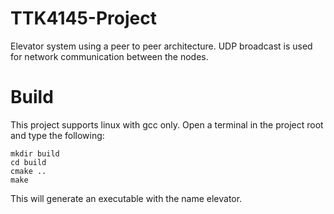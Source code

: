 # TTK4145-Project

Elevator system using a peer to peer architecture. UDP broadcast is used for network communication between the nodes.

# Build
This project supports linux with gcc only. Open a terminal in the project root and type the following:
```
mkdir build
cd build
cmake ..
make
```
This will generate an executable with the name elevator.